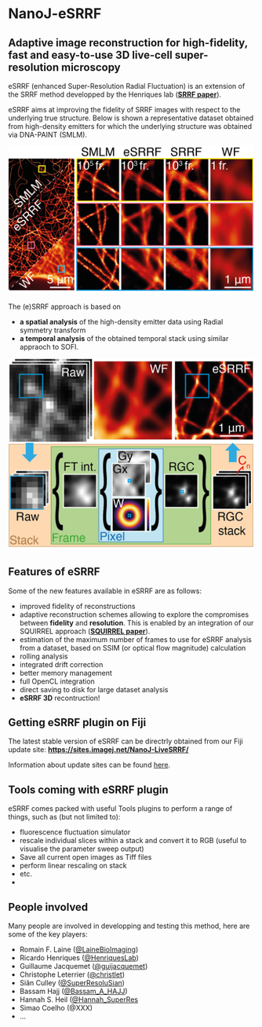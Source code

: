 # NanoJ-eSRRF

## Adaptive image reconstruction for high-fidelity, fast and easy-to-use 3D live-cell super-resolution microscopy

eSRRF (enhanced Super-Resolution Radial Fluctuation) is an extension of the SRRF method developped by the Henriques lab (**[SRRF paper](http://www.nature.com/articles/ncomms12471)**). 

eSRRF aims at improving the fidelity of SRRF images with respect to the underlying true structure. Below is shown a representative dataset obtained from high-density emitters for which the underlying structure was obtained via DNA-PAINT (SMLM). 


<img src="https://github.com/HenriquesLab/NanoJ-eSRRF/blob/master/wiki_files/eSRRF_showcase.png" width="500"/>

The (e)SRRF approach is based on
* **a spatial analysis** of the high-density emitter data using Radial symmetry transform
* **a temporal analysis** of the obtained temporal stack using similar appraoch to SOFI.

<img src="https://github.com/HenriquesLab/NanoJ-eSRRF/blob/master/wiki_files/eSRRF_method.png" width="500"/>

## Features of eSRRF

Some of the new features available in eSRRF are as follows:
* improved fidelity of reconstructions
* adaptive reconstruction schemes allowing to explore the compromises between **fidelity** and **resolution**. This is enabled by an integration of our SQUIRREL approach (**[SQUIRREL paper](https://doi.org/10.1038/nmeth.4605)**).
* estimation of the maximum number of frames to use for eSRRF analysis from a dataset, based on SSIM (or optical flow magnitude) calculation
* rolling analysis
* integrated drift correction
* better memory management
* full OpenCL integration
* direct saving to disk for large dataset analysis
* **eSRRF 3D** recontruction!

## Getting eSRRF plugin on Fiji

The latest stable version of eSRRF can be directrly obtained from our Fiji update site: **https://sites.imagej.net/NanoJ-LiveSRRF/**

Information about update sites can be found [here](https://imagej.net/update-sites/).


## Tools coming with eSRRF plugin

eSRRF comes packed with useful Tools plugins to perform a range of things, such as (but not limited to):
* fluorescence fluctuation simulator
* rescale individual slices within a stack and convert it to RGB (useful to visualise the parameter sweep output)
* Save all current open images as Tiff files
* perform linear rescaling on stack
* etc.
* 

## People involved

Many people are involved in developping and testing this method, here are some of the key players:
* Romain F. Laine ([@LaineBioImaging](https://twitter.com/LaineBioImaging))
* Ricardo Henriques ([@HenriquesLab](https://twitter.com/HenriquesLab))
* Guillaume Jacquemet ([@guijacquemet](https://twitter.com/guijacquemet))
* Christophe Leterrier ([@christlet](https://twitter.com/christlet))
* Siân Culley ([@SuperResoluSian](https://twitter.com/SuperResoluSian))
* Bassam Hajj ([@Bassam_A_HAJJ](https://twitter.com/Bassam_A_HAJJ))
* Hannah S. Heil ([@Hannah_SuperRes](https://twitter.com/hannah_superres)
* Simao Coelho (@XXX)
* ...
